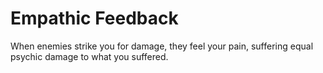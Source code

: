 # Empathic Feedback

When enemies strike you for damage, they feel your pain, suffering equal psychic damage to what you suffered.
